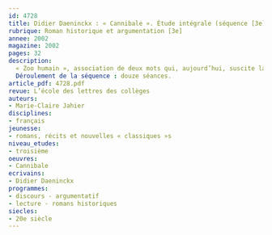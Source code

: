```yaml
---
id: 4728
title: Didier Daeninckx : « Cannibale ». Étude intégrale (séquence [3e] )
rubrique: Roman historique et argumentation [3e]
annee: 2002
magazine: 2002
pages: 32
description: 
  « Zoo humain », association de deux mots qui, aujourd’hui, suscite la stupeur et l’indignation. Il n’en a pas toujours été ainsi. C’est le mérite du roman de Didier Daeninckx de permettre aux élèves du 21e siècle de découvrir, à travers les aventures de Gocéné et Badimoin, la cruauté et le mépris dont les Occidentaux ont fait preuve vis-à-vis des populations « indigènes ». Comment et pourquoi de tels actes ont-ils été possibles ? Par quel travail d’écriture un auteur peut-il, dans un texte à dominante narrative, expliquer, dénoncer ? C’est ce que cette séquence se propose d’étudier.
  Déroulement de la séquence : douze séances.
article_pdf: 4728.pdf
revue: L’école des lettres des collèges
auteurs:
- Marie-Claire Jahier
disciplines:
- français
jeunesse:
- romans, récits et nouvelles « classiques »s
niveau_etudes:
- troisième
oeuvres:
- Cannibale
ecrivains:
- Didier Daeninckx
programmes:
- discours - argumentatif
- lecture - romans historiques
siecles:
- 20e siècle
---
```

